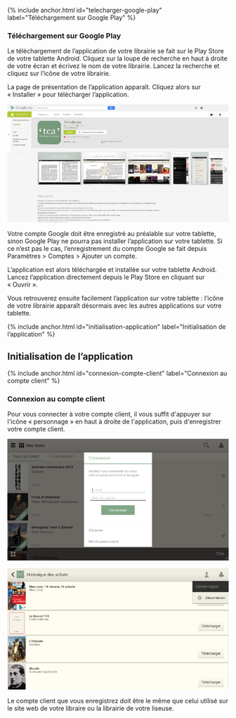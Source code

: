 {% include anchor.html id="telecharger-google-play" label="Téléchargement sur Google Play" %}

### Téléchargement sur Google Play

Le téléchargement de l’application de votre librairie se fait sur le Play Store de votre tablette Android. Cliquez sur la loupe de recherche en haut à droite de votre écran et écrivez le nom de votre librairie. Lancez la recherche et cliquez sur l’icône de votre librairie.

La page de présentation de l’application apparaît. Cliquez alors sur « Installer » pour télécharger l’application.

![](/images/support-tablette2-1.png)

<p class="warningtip">Votre compte Google doit être enregistré au préalable sur votre tablette, sinon Google Play ne pourra pas installer l’application sur votre tablette. Si ce n’est pas le cas, l’enregistrement du compte Google se fait depuis Paramètres > Comptes > Ajouter un compte.</p>

L’application est alors téléchargée et installée sur votre tablette Android. Lancez l’application directement depuis le Play Store en cliquant sur « Ouvrir ».

Vous retrouverez ensuite facilement l’application sur votre tablette : l’icône de votre librairie apparaît désormais avec les autres applications sur votre tablette.

{% include anchor.html id="initialisation-application" label="Initialisation de l’application" %}

## Initialisation de l’application

{% include anchor.html id="connexion-compte-client" label="Connexion au compte client" %}

### Connexion au compte client

Pour vous connecter à votre compte client, il vous suffit d'appuyer sur l'icône « personnage » en haut à droite de l'application, puis d'enregistrer votre compte client.

![](/images/support-tablette2-2.png)

![](/images/support-tablette2-3.png)

<p class="warningtip">Le compte client que vous enregistrez doit être le même que celui utilisé sur le site web de votre libraire ou la librairie de votre liseuse.</p>
